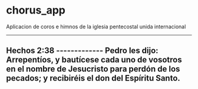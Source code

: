 # chorus_app

Aplicacion de coros e himnos de la iglesia pentecostal unida internacional

-------------------------
Hechos 2:38 -------------
Pedro les dijo: Arrepentíos, y bautícese cada uno de vosotros
en el nombre de Jesucristo para perdón de los pecados;
y recibiréis el don del Espíritu Santo.
-------------------------
